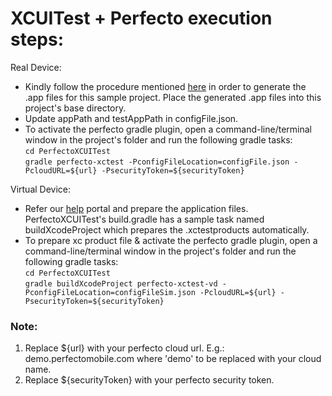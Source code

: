# XCUITest + Perfecto execution steps:

Real Device: </br>
- Kindly follow the procedure mentioned [here](https://help.perfecto.io/perfecto-help/content/perfecto/automation-testing/xcuitest.htm#expand-APreparetheapplicationandapplicationtestrunnerfiles) in order to generate the .app files for this sample project. Place the generated .app files into this project's base directory.<br>
- Update appPath and testAppPath in configFile.json. </br>
- To activate the perfecto gradle plugin, open a command-line/terminal window in the project's folder and run the following gradle tasks:</br>
`cd PerfectoXCUITest`</br>
`gradle perfecto-xctest -PconfigFileLocation=configFile.json -PcloudURL=${url} -PsecurityToken=${securityToken}`</br>

Virtual Device: </br>
- Refer our [help](https://help.perfecto.io/perfecto-help/content/perfecto/automation-testing/xcuitest-virtual-devices.htm) portal and prepare the application files. PerfectoXCUITest's build.gradle has a sample task named buildXcodeProject which prepares the .xctestproducts automatically.</br>
- To prepare xc product file & activate the perfecto gradle plugin, open a command-line/terminal window in the project's folder and run the following gradle tasks:</br>
`cd PerfectoXCUITest`</br>
`gradle buildXcodeProject perfecto-xctest-vd -PconfigFileLocation=configFileSim.json -PcloudURL=${url} -PsecurityToken=${securityToken}`</br>

### Note: 
1. Replace ${url} with your perfecto cloud url. E.g.: demo.perfectomobile.com where 'demo' to be replaced with your cloud name. </br>
2. Replace ${securityToken} with your perfecto security token.</br>
